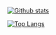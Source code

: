 [![Github stats](https://github-readme-stats.vercel.app/api?username=Jan0660&count_private=true&show_icons=true&theme=dark)](https://github.com/anuraghazra/github-readme-stats)

[![Top Langs](https://github-readme-stats.vercel.app/api/top-langs/?username=Jan0660&theme=dark)](https://github.com/anuraghazra/github-readme-stats)
<!--
**Jan0660/Jan0660** is a ✨ _special_ ✨ repository because its `README.md` (this file) appears on your GitHub profile.
--!>
